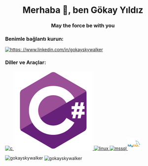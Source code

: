 <h1 align="center">Merhaba 👋, ben Gökay Yıldız</h1>
<h3 align="center">May the force be with you</h3>

<h3 align="left">Benimle bağlantı kurun: </h3>
<p align = "left">
<a href = "https://linkedin.com/in/https://www.linkedin.com/in/gokayskywalker" target = "blank"><img hizala ="center" src = "https://raw.githubusercontent.com/rahuldkjain/github-profile-readme-generator/master/src/images/icons/Social/linked-in-alt.svg" alt = "https: //www.linkedin.com/in/gokayskywalker" height="30" width="40" /></a>
</p>

<h3 align="left">Diller ve Araçlar:</h3>
<p align = "left"> <a href = "https://www.cprogramming.com/" target = "_blank" rel = "noreferrer"> <img src = "https://raw.githubusercontent.com/devicons/ devicon/master/icons/c/c-original.svg" alt = "c" genişlik = "40" yükseklik = "40"/> </a> <a href = "https://www.w3schools.com/ cs/" target = "_blank" rel = "noreferrer"> <img src = "https://raw.githubusercontent.com/devicons/devicon/master/icons/csharp/csharp-original.svg" alt = "csharp" genişlik = "40" yükseklik = "40"/> </a> <a href = "https://www.linux.org/" target = "_blank" rel = "noreferrer"> <img src = "https: //raw.githubusercontent.com/devicons/devicon/master/icons/linux/linux-original.svg" alt = "linux" width = "40" height = "40"/> </a> <a href = " https://www.microsoft.com/en-us/sql-server" target = "_blank" rel = "noreferrer"> <img src = "https://www.svgrepo.com/show/303229/microsoft- sql-server-logo.svg" alt = "mssql" width = "40" height = "40"/> </a> <a href = "https://www.mysql.com/" target = "_blank" rel = "noreferrer"> <img src = "https://raw.githubusercontent.com/devicons/devicon/master/icons/mysql/mysql-original-wordmark.svg" alt = "mysql" width = "40" yükseklik ="40"/> </a> </p>

<p><img align="left" src="https://github-readme-stats.vercel.app/api/top-langs?username=gokayskywalker&show_icons =true&locale=en&layout=compact" alt = "gokayskywalker" /></p>

<p> <img align = "center" src = "https://github-readme-stats.vercel.app/api?username=gokayskywalker&show_icons=true&locale=tr" alt="gokayskywalker" /></p>

